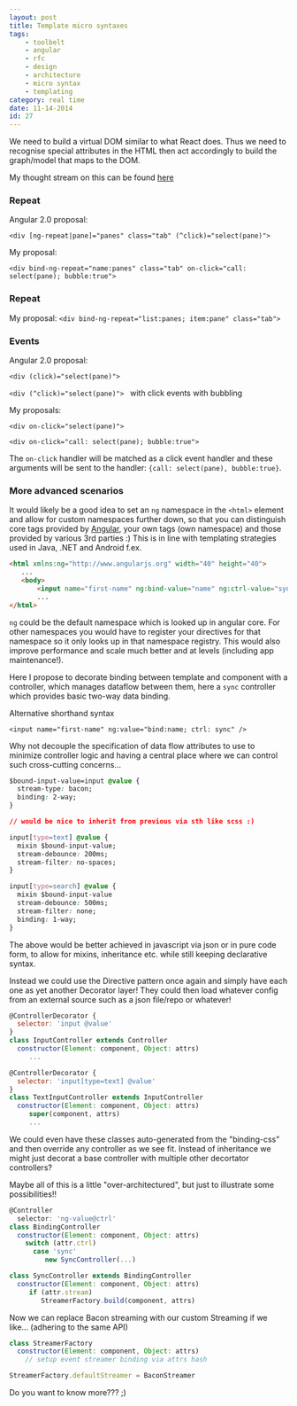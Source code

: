 ```yaml
---
layout: post
title: Template micro syntaxes
tags:
    - toolbelt
    - angular
    - rfc
    - design
    - architecture
    - micro syntax
    - templating
category: real time
date: 11-14-2014
id: 27
---
```


We need to build a virtual DOM similar to what React does. Thus we need to recognise special attributes in the HTML then act accordingly to build the graph/model that maps to the DOM.

My thought stream on this can be found [here](https://github.com/angular/angular/issues/133#issuecomment-62538901)

### Repeat

Angular 2.0 proposal:

`<div [ng-repeat|pane]="panes" class="tab" (^click)="select(pane)"> `

My proposal:

`<div bind-ng-repeat="name:panes" class="tab" on-click="call: select(pane); bubble:true">`

<!--more-->

### Repeat

My proposal: `<div bind-ng-repeat="list:panes; item:pane" class="tab">`

### Events

Angular 2.0 proposal:

`<div (click)="select(pane)"> `

`<div (^click)="select(pane)"> ` with click events with bubbling

My proposals:

`<div on-click="select(pane)">`

`<div on-click="call: select(pane); bubble:true">`

The `on-click` handler will be matched as a click event handler and these arguments will be sent to the
handler: `{call: select(pane), bubble:true}`.


### More advanced scenarios

It would likely be a good idea to set an `ng` namespace in the `<html>` element and allow for custom namespaces further down, so that you can distinguish core tags provided by [Angular](www.angularjs.org), your own tags (own namespace) and those provided by various 3rd parties :)
This is in line with templating strategies used in Java, .NET and Android f.ex.

```html
<html xmlns:ng="http://www.angularjs.org" width="40" height="40">
   ...
   <body>
       <input name="first-name" ng:bind-value="name" ng:ctrl-value="sync" />
       ...
</html>
```

`ng` could be the default namespace which is looked up in angular core. For other namespaces you would have to register your directives for that namespace so it only looks up in that namespace registry.
This would also improve performance and scale much better and at levels (including app maintenance!).

Here I propose to decorate binding between template and component with a controller, which manages dataflow between them, here a `sync` controller which provides basic two-way data binding.

Alternative shorthand syntax

`<input name="first-name" ng:value="bind:name; ctrl: sync" />`

Why not decouple the specification of data flow attributes to use to minimize controller logic and having a central place where we can control such cross-cutting concerns...

```css
$bound-input-value=input @value {
  stream-type: bacon;
  binding: 2-way;
}

// would be nice to inherit from previous via sth like scss :)

input[type=text] @value {
  mixin $bound-input-value;
  stream-debounce: 200ms;
  stream-filter: no-spaces;
}

input[type=search] @value {
  mixin $bound-input-value
  stream-debounce: 500ms;
  stream-filter: none;
  binding: 1-way;
}
```

The above would be better achieved in javascript via json or in pure code form, to allow for mixins, inheritance etc. while still keeping declarative syntax.

Instead we could use the Directive pattern once again and simply have each one as yet another Decorator layer! They could then load whatever config from an external source such as a json file/repo or whatever!

```js
@ControllerDecorator {
  selector: 'input @value'
}
class InputController extends Controller
  constructor(Element: component, Object: attrs)
     ...

@ControllerDecorator {
  selector: 'input[type=text] @value'
}
class TextInputController extends InputController
  constructor(Element: component, Object: attrs)
     super(component, attrs)
     ...
```

We could even have these classes auto-generated from the "binding-css" and then override any controller as we see fit. Instead of inheritance we might just decorat a base controller with multiple other decortator controllers?

Maybe all of this is a little "over-architectured", but just to illustrate some possibilities!!

```js
@Controller
  selector: 'ng-value@ctrl'
class BindingController
  constructor(Element: component, Object: attrs)
    switch (attr.ctrl)
      case 'sync'
         new SyncController(...)

class SyncController extends BindingController
  constructor(Element: component, Object: attrs)
     if (attr.stream)
        StreamerFactory.build(component, attrs)
```

Now we can replace Bacon streaming with our custom Streaming if we like... (adhering to the same API)

```js
class StreamerFactory
  constructor(Element: component, Object: attrs)
    // setup event streamer binding via attrs hash

StreamerFactory.defaultStreamer = BaconStreamer
```

Do you want to know more??? ;)

